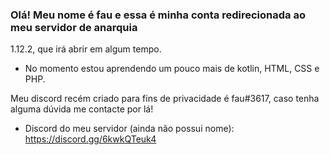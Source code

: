 ### Olá! Meu nome é fau e essa é minha conta redirecionada ao meu servidor de anarquia 
1.12.2, que irá abrir em algum tempo.

- No momento estou aprendendo um pouco mais de kotlin, HTML, CSS e PHP.

Meu discord recém criado para fins de privacidade é fau#3617, caso tenha alguma dúvida me contacte por lá!

- Discord do meu servidor (ainda não possui nome): https://discord.gg/6kwkQTeuk4
